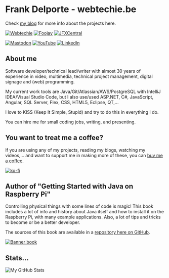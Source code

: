 # Frank Delporte - webtechie.be

Check [my blog](https://webtechie.be/) for more info about the projects here.


[![Webtechie](https://img.shields.io/badge/Personal_blog-webtechie.be-blue?logo=firefox&logoColor=white)](https://www.webtechie.be)
[![Foojay](https://img.shields.io/badge/Friends_Of_OpenJDK-foojay.io-blue?logo=openjdk&logoColor=white)](https://foojay.io/today/author/frankdelporte/)
[![JFXCentral](https://img.shields.io/badge/Home_to_anything_JavaFX_related-jfxcentral.com-blue?logo=openjdk&logoColor=white)](https://www.jfx-central.com/people/f.delporte)

[![Mastodon](https://img.shields.io/badge/Mastodon-blue?logo=mastodon&logoColor=white)](https://foojay.social/@frankdelporte)
[![YouTube](https://img.shields.io/badge/YouTube-blue?logo=youtube&logoColor=white)](https://www.youtube.com/@FrankDelporte)
[![LinkedIn](https://img.shields.io/badge/LinkedIn-blue?logo=linkedin&logoColor=white)](https://www.linkedin.com/in/frankdelporte/)

## About me

Software developer/technical lead/writer with almost 30 years of experience in video, multimedia, technical project management, digital signage and (web) programming.

My current work tools are Java/Git/Atlassian/AWS/PostgreSQL with IntelliJ IDEA/Visual Studio Code, but I also use/used ASP.NET, C#, JavaScript, Angular, SQL Server, Flex, CSS, HTML5, Eclipse, QT,...

I love to KISS (Keep It Simple, Stupid) and try to do this in everything I do.

You can hire me for small coding jobs, writing, and presenting. 

## You want to treat me a coffee?

If you are using any of my projects, reading my blogs, watching my videos,... and want to support me in making more of these, you can [buy me a coffee](https://ko-fi.com/frankdelporte).

[![ko-fi](https://ko-fi.com/img/githubbutton_sm.svg)](https://ko-fi.com/L3L7TQMNU)

## Author of "Getting Started with Java on Raspberry Pi"

Controlling physical things with some lines of code is magic! This book includes a lot of info and history about Java itself and how to install it on the Raspberry Pi, with many example applications. Also, a lot of tips and tricks to become or be a better developer.

The sources of this book are available in a [repository here on GitHub](https://github.com/FDelporte/JavaOnRaspberryPi).

[![Banner book](https://webtechie.be/images/book/book-banner.png)](https://webtechie.be/books/)

## Stats...

![My GitHub Stats](https://github-readme-stats.vercel.app/api/?username=FDelporte&count_private=true&theme=tokyonight&showicons=true)
